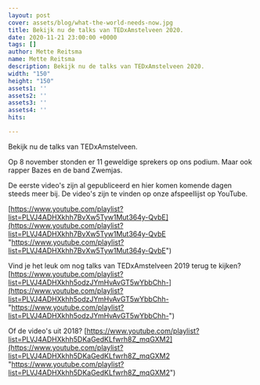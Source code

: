 ```yaml
---
layout: post
cover: assets/blog/what-the-world-needs-now.jpg
title: Bekijk nu de talks van TEDxAmstelveen 2020.
date: 2020-11-21 23:00:00 +0000
tags: []
author: Mette Reitsma
name: Mette Reitsma
description: Bekijk nu de talks van TEDxAmstelveen 2020.
width: "150"
height: "150"
assets1: ''
assets2: ''
assets3: ''
assets4: ''
hits: 

---
```

Bekijk nu de talks van TEDxAmstelveen. 

Op 8 november stonden er 11 geweldige sprekers op ons podium. Maar ook rapper Bazes en de band Zwemjas. 

De eerste video's zijn al gepubliceerd en hier komen komende dagen steeds meer bij. De video's zijn te vinden op onze afspeellijst op YouTube.

[https://www.youtube.com/playlist?list=PLVJ4ADHXkhh7BvXw5Tyw1Mut364y-QvbE](https://www.youtube.com/playlist?list=PLVJ4ADHXkhh7BvXw5Tyw1Mut364y-QvbE "https://www.youtube.com/playlist?list=PLVJ4ADHXkhh7BvXw5Tyw1Mut364y-QvbE")

Vind je het leuk om nog talks van TEDxAmstelveen 2019 terug te kijken? [https://www.youtube.com/playlist?list=PLVJ4ADHXkhh5odzJYmHvAvGT5wYbbChh-](https://www.youtube.com/playlist?list=PLVJ4ADHXkhh5odzJYmHvAvGT5wYbbChh- "https://www.youtube.com/playlist?list=PLVJ4ADHXkhh5odzJYmHvAvGT5wYbbChh-")

Of de video's uit 2018? [https://www.youtube.com/playlist?list=PLVJ4ADHXkhh5DKaGedKLfwrh8Z_mqGXM2](https://www.youtube.com/playlist?list=PLVJ4ADHXkhh5DKaGedKLfwrh8Z_mqGXM2 "https://www.youtube.com/playlist?list=PLVJ4ADHXkhh5DKaGedKLfwrh8Z_mqGXM2")